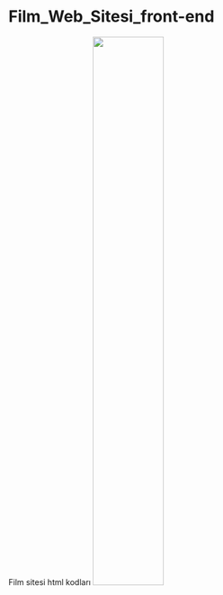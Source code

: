 # Film_Web_Sitesi_front-end
Film sitesi html kodları
<img src="https://github.com/KadirShn/Film_Web_Sitesi_front-end/blob/main/Hafiza-Oyun_gif_1.gif" width="50%" height="50%" />
